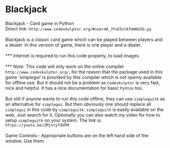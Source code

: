 # Blackjack<br>
Blackjack - Card game in Python<br>
Direct link: `http://www.codeskulptor.org/#user40_JYsE5ulKfeWbU3G.py`<br>
<br>
Blackjack is a classic card game which can be played between players and a dealer. In this version of game, there is one player and a dealer.<br>
<br>
*** Internet is required to run this code properly, to load images.<br>
<br>
*** Note: This code will only work on the online compiler `http://www.codeskulptor.org/`, for the reason that the package used in this game 'simplegui' is provided by this compiler which is not openly available for offline use. But it should not be a problem as `Codeskulptor` is very fast, nice and helpful. It has a nice documentation for basic `Pyhton` too.<br>
<br>
But still if anyone wants to run this code offline, they can use `simpleguitk` as an alternative for `simplegui`. But then obviously one should replace all `simplegui` in this code by `simpleguitk`. `simpleguitk` is easily available on the web. Just search for it. Optionally you can also watch my video for how to setup `simpleguitk` on your system. The link is: `https://youtu.be/ZMjxtyTdUFM`<br>
<br>
Game Controls:- Appropriate buttons are on the left hand side of the window. Use them.
